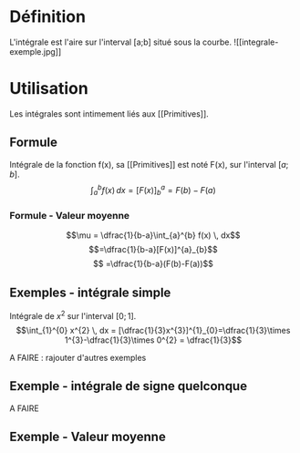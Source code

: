 # Définition
L'intégrale est l'aire sur l'interval [a;b] situé sous la courbe.
![[integrale-exemple.jpg]]
# Utilisation
Les intégrales sont intimement liés aux [[Primitives]]. 
## Formule
Intégrale de la fonction f(x), sa [[Primitives]] est noté F(x), sur l'interval $[a;b]$.
$$\int_{a}^{b} f(x) \, dx = [F(x)]^{a}_{b}=F(b)-F(a)$$
### Formule - Valeur moyenne
$$\mu = \dfrac{1}{b-a}\int_{a}^{b} f(x) \, dx$$$$=\dfrac{1}{b-a}[F(x)]^{a}_{b}$$
$$ =\dfrac{1}{b-a}(F(b)-F(a))$$
## Exemples - intégrale simple
Intégrale de $x^{2}$ sur l'interval $[0;1]$.
$$\int_{1}^{0} x^{2} \, dx = [\dfrac{1}{3}x^{3}]^{1}_{0}=\dfrac{1}{3}\times 1^{3}-\dfrac{1}{3}\times 0^{2} = \dfrac{1}{3}$$

A FAIRE : rajouter d'autres exemples
## Exemple - intégrale de signe quelconque
A FAIRE 
## Exemple - Valeur moyenne 